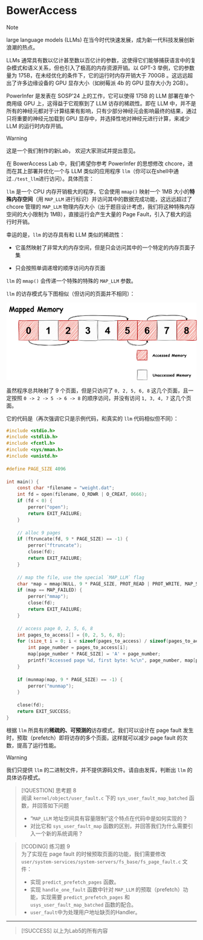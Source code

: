# BowerAccess


> [!NOTE]
> large language models (LLMs) 在当今时代快速发展，成为新一代科技发展创新浪潮的热点。
>
> LLMs 通常具有数以亿计甚至数以百亿计的参数，这使得它们能够捕获语言中的复杂模式和语义关系，但也引入了极高的内存资源开销。以 GPT-3 举例，它的参数量为 175B，在未经优化的条件下，它的运行时内存开销大于 700GB 。这远远超出了许多边缘设备的 GPU 显存大小（如树莓派 4b 的 GPU 显存大小为 2GB）。
>
> PowerInfer 是发表在 SOSP'24 上的工作，它可以使得 175B 的 LLM 部署在单个商用级 GPU 上，这得益于它观察到了 LLM 访存的稀疏性。即在 LLM 中，并不是所有的神经元都对于计算结果有影响，只有少部分神经元会影响最终的结果，通过只将重要的神经元加载到 GPU 显存中，并选择性地对神经元进行计算，来减少 LLM 的运行时内存开销。

> [!WARNING]
> 这是一个我们制作的新Lab， 欢迎大家测试并提出意见。

在 BowerAccess Lab 中，我们希望你参考 PowerInfer 的思想修改 chcore，进而在其上部署并优化一个与 LLM 类似的应用程序 `llm`（你可以在shell中通过`./test_llm`进行访问）。具体而言：

`llm` 是一个 CPU 内存开销极大的程序，它会使用 `mmap()` 映射一个 1MB 大小的**特殊内存空间**（用 `MAP_LLM` 进行标识）并访问其中的数据完成功能，这远远超过了 chcore 管理的 `MAP_LLM` 物理内存大小（出于题目设计考虑，我们将这种特殊内存空间的大小限制为 1MB），直接运行会产生大量的 Page Fault，引入了极大的运行时开销。

幸运的是，`llm` 的访存具有和 LLM 类似的稀疏性：

- 它虽然映射了非常大的内存空间，但是只会访问其中的一个特定的内存页面子集

- 只会按照单调递增的顺序访问内存页面

`llm` 的 `mmap()` 会传递一个特殊的特殊的 `MAP_LLM` 参数。

`llm` 的访存模式与下图相似（但访问的页面并不相同）：

![llm](assets/llm.jpg)

虽然程序总共映射了 9 个页面，但是只访问了 `0, 2, 5, 6, 8` 这几个页面，且一定按照 `0 -> 2 -> 5 -> 6 -> 8` 的顺序访问，并没有访问 `1, 3, 4, 7` 这几个页面。

它的代码是（再次强调它只是示例代码，和真实的 `llm` 代码相似但不同）：

```c
#include <stdio.h>
#include <stdlib.h>
#include <fcntl.h>
#include <sys/mman.h>
#include <unistd.h>

#define PAGE_SIZE 4096

int main() {
    const char *filename = "weight.dat";
    int fd = open(filename, O_RDWR | O_CREAT, 0666);
    if (fd < 0) {
        perror("open");
        return EXIT_FAILURE;
    }

    // alloc 9 pages
    if (ftruncate(fd, 9 * PAGE_SIZE) == -1) {
        perror("ftruncate");
        close(fd);
        return EXIT_FAILURE;
    }

    // map the file, use the special `MAP_LLM` flag
    char *map = mmap(NULL, 9 * PAGE_SIZE, PROT_READ | PROT_WRITE, MAP_SHARED | MAP_LLM, fd, 0);
    if (map == MAP_FAILED) {
        perror("mmap");
        close(fd);
        return EXIT_FAILURE;
    }

    // access page 0, 2, 5, 6, 8
    int pages_to_access[] = {0, 2, 5, 6, 8};
    for (size_t i = 0; i < sizeof(pages_to_access) / sizeof(pages_to_access[0]); i++) {
        int page_number = pages_to_access[i];
        map[page_number * PAGE_SIZE] = 'A' + page_number; 
        printf("Accessed page %d, first byte: %c\n", page_number, map[page_number * PAGE_SIZE]);
    }

    if (munmap(map, 9 * PAGE_SIZE) == -1) {
        perror("munmap");
    }

    close(fd);
    return EXIT_SUCCESS;
}
```

根据 `llm` 所具有的**稀疏的、可预测的**访存模式，我们可以设计在 page fault 发生时，预取（prefetch）即将访存的多个页面，这样就可以减少 page fault 的次数，提高了运行性能。


> [!WARNING]
> 我们只提供 `llm` 的二进制文件，并不提供源码文件。请自由发挥，判断出 `llm` 的具体访存模式。

> [!QUESTION] 思考题 8  
> 阅读 `kernel/object/user_fault.c` 下的 `sys_user_fault_map_batched` 函数，并回答如下问题
>
> - “`MAP_LLM` 地址空间具有容量限制”这个特点在代码中是如何实现的？
> - 对比它和 `sys_user_fault_map` 函数的区别，并回答我们为什么需要引入一个新的系统调用？

> [!CODING]  练习题 9  
> 为了实现在 page fault 的时候预取页面的功能，我们需要修改 `user/system-services/system-servers/fs_base/fs_page_fault.c` 文件：
>
> - 实现 `predict_prefetch_pages` 函数。
> - 实现 `handle_one_fault` 函数中针对 `MAP_LLM` 的预取（prefetch）功能，实现需要 `predict_prefetch_pages` 和 `usys_user_fault_map_batched` 函数的配合。
> - `user_fault`中为处理用户地址缺页的Handler。

---

> [!SUCCESS]
> 以上为Lab5的所有内容
